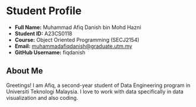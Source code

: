 # Student Profile

- **Full Name:** Muhammad Afiq Danish bin Mohd Hazni
- **Student ID:** A23CS0118
- **Course:** Object Oriented Programming (SECJ2154)
- **Email:** muhammadafiqdanish@graduate.utm.my
- **GitHub Username:** fiqdanish

## About Me
Greetings! I am Afiq, a second-year student of Data Engineering program in Universiti Teknologi Malaysia. I love to work with data specifically in data visualization and also coding. 
